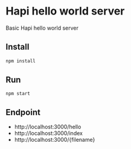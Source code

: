 # Hapi hello world server
Basic Hapi hello world server

## Install
```bash
npm install
```
## Run 
```
npm start
```
## Endpoint
- http://localhost:3000/hello
- http://localhost:3000/index
- http://localhost:3000/{filename}
